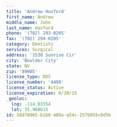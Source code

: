 ```yaml
---
title: 'Andrew Huxford'
first_name: Andrew
middle_name: John
last_name: Huxford
phone: '(702) 293-0205'
fax: '(702) 294-0205'
category: Dentists
services: Surgical
address: '1530 Sunrise Cir'
city: 'Boulder City'
state: NV
zip: '89005'
license_type: DDS
license_number: '4499'
license_status: Active
license_expiration: 6/30/15
_geoloc:
  lng: -114.83354
  lat: 35.968615
id: 58d70965-b1b9-489a-a54c-257b955c0d5b
---
```

